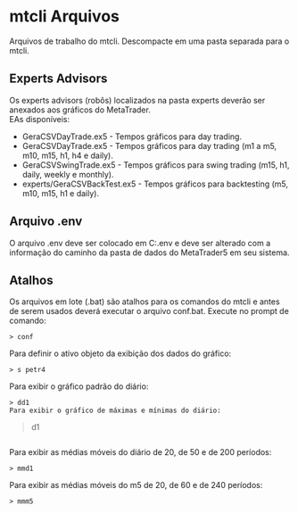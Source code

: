 # mtcli Arquivos

Arquivos de trabalho do mtcli. Descompacte em uma pasta separada para o mtcli.  

## Experts Advisors  

Os experts advisors (robôs) localizados na pasta experts deverão ser anexados aos gráficos do MetaTrader.  
EAs disponíveis:  

* GeraCSVDayTrade.ex5 - Tempos gráficos para day trading.
* GeraCSVDayTrade.ex5 - Tempos gráficos para day trading (m1 a m5, m10, m15, h1, h4 e daily).
* GeraCSVSwingTrade.ex5 - Tempos gráficos para swing trading (m15, h1, daily, weekly e monthly).
* experts/GeraCSVBackTest.ex5 - Tempos gráficos para backtesting (m5, m10, m15, h1 e daily).

## Arquivo .env  

O arquivo .env deve ser colocado em C:\.env e deve ser alterado com a informação do caminho da pasta de dados do MetaTrader5 em seu sistema.


## Atalhos  

Os arquivos em lote (.bat) são atalhos para os comandos do mtcli e antes de serem usados deverá executar o arquivo conf.bat. Execute no prompt de comando:
```
> conf
```
Para definir o ativo objeto da exibição dos dados do gráfico:  
```
> s petr4  
```
Para exibir o gráfico padrão do diário:    
```
> dd1  
Para exibir o gráfico de máximas e mínimas do diário:  
```
> d1  
```
```
Para exibir as médias móveis do diário de 20, de 50 e de 200 períodos:  
```
> mmd1
```
Para exibir as médias móveis do m5 de 20, de 60 e de 240 períodos:  
```
> mmm5
```
